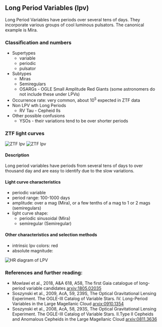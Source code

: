 ## Long Period Variables (lpv)
Long Period Variables have periods over several tens of days.
They incorporate various groups of cool luminous pulsators.
The canonical example is Mira.

### Classification and numbers
- Supertypes
  - variable
  - periodic
  - pulsator
- Subtypes
  - Miras
  - Semiregulars
  - OSARGs - OGLE Small Amplitude Red Giants (some astronomers do not include these under LPVs)
- Occurrence rate: very common, about 10<sup>5</sup> expected in ZTF data
- Non LPV wth Long Periods
  - RV Tau - Cepheid IIs
- Other possible confusions
  - YSOs - their variations tend to be over shorter periods

### ZTF light curves
![ZTF lpv](data/mira.png)
![ZTF lpv](data/srv.png)

#### Description
Long period variables have periods from several tens of days to over thousand day and are
easy to identify due to the slow variations.

#### Light curve characteristics
- periodic variable
- period range: 100-1000 days
- amplitude: over a mag (Mira), or a few tenths of a mag to 1 or 2 mags (semiregulars)
- light curve shape:
    - periodic sinusoidal (Mira)
    - semiregular (Semiregular)

#### Other characteristics and selection methods
- intrinsic lpv colors: red
- absolute magnitude:

![HR diagram of LPV](data/hr__lpv.png)

### References and further reading:
- Mowlawi et al., 2018, A&A 618, A58, The first Gaia catalogue of long-period variable candidates [arxiv:1805.02035](https://arxiv.org/pdf/1805.02035.pdf)
- Soszynski et al., 2009, AcA, 59, 239S, The Optical Gravitational Lensing Experiment. The OGLE-III Catalog of Variable Stars. IV. Long-Period Variables in the Large Magellanic Cloud [arxix:0910.1354](https://arxiv.org/pdf/0910.1354.pdf)
- Soszynski et al., 2008, AcA, 58, 293S, The Optical Gravitational Lensing Experiment. The OGLE-III Catalog of Variable Stars. II.Type II Cepheids and Anomalous Cepheids in the Large Magellanic Cloud [arxiv:0811.3636](https://arxiv.org/pdf/0811.3636.pdf)
